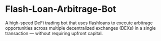 # Flash-Loan-Arbitrage-Bot
A high-speed DeFi trading bot that uses flashloans to execute arbitrage opportunities across multiple decentralized exchanges (DEXs) in a single transaction — without requiring upfront capital.
